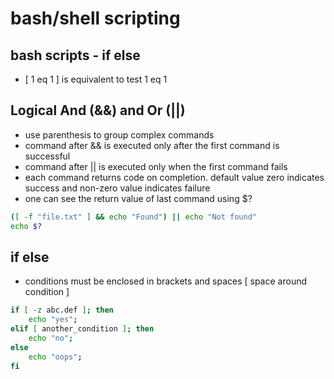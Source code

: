 # bash/shell scripting

## bash scripts - if else

- [ 1 eq 1 ] is equivalent to test 1 eq 1

## Logical And (&&) and Or (||)

- use parenthesis to group complex commands
- command after && is executed only after the first command is successful
- command after || is executed only when the first command fails
- each command returns code on completion. default value zero indicates success and non-zero value indicates failure
- one can see the return value of last command using $?

```bash
([ -f "file.txt" ] && echo "Found") || echo "Not found"
echo $?
```

## if else

- conditions must be enclosed in brackets and spaces [ space around condition ]

```bash
if [ -z abc.def ]; then
    echo "yes";
elif [ another_condition ]; then
    echo "no";
else
    echo "oops";
fi
```
